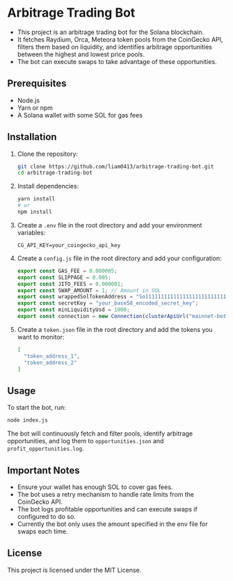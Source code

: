 # Arbitrage Trading Bot

- This project is an arbitrage trading bot for the Solana blockchain. 
- It fetches Raydium, Orca, Meteora token pools from the CoinGecko API, filters them based on liquidity, and identifies arbitrage opportunities between the highest and lowest price pools. 
- The bot can execute swaps to take advantage of these opportunities.

## Prerequisites

- Node.js
- Yarn or npm
- A Solana wallet with some SOL for gas fees

## Installation

1. Clone the repository:
    ```sh
    git clone https://github.com/liam0413/arbitrage-trading-bot.git
    cd arbitrage-trading-bot
    ```

2. Install dependencies:
    ```sh
    yarn install
    # or
    npm install
    ```

3. Create a `.env` file in the root directory and add your environment variables:
    ```env
    CG_API_KEY=your_coingecko_api_key
    ```

4. Create a `config.js` file in the root directory and add your configuration:
    ```javascript
    export const GAS_FEE = 0.000005;
    export const SLIPPAGE = 0.005;
    export const JITO_FEES = 0.000001;
    export const SWAP_AMOUNT = 1; // Amount in SOL
    export const wrappedSolTokenAddress = "So11111111111111111111111111111111111111112";
    export const secretKey = "your_base58_encoded_secret_key";
    export const minLiquidityUsd = 1000;
    export const connection = new Connection(clusterApiUrl("mainnet-beta"), "confirmed");
    ```

5. Create a `token.json` file in the root directory and add the tokens you want to monitor:
    ```json
    [
      "token_address_1",
      "token_address_2"
    ]
    ```

## Usage

To start the bot, run:
```sh
node index.js
```

The bot will continuously fetch and filter pools, identify arbitrage opportunities, and log them to `opportunities.json` and `profit_opportunities.log`.

## Important Notes

- Ensure your wallet has enough SOL to cover gas fees.
- The bot uses a retry mechanism to handle rate limits from the CoinGecko API.
- The bot logs profitable opportunities and can execute swaps if configured to do so.
- Currently the bot only uses the amount specified in the env file for swaps each time.

## License

This project is licensed under the MIT License.